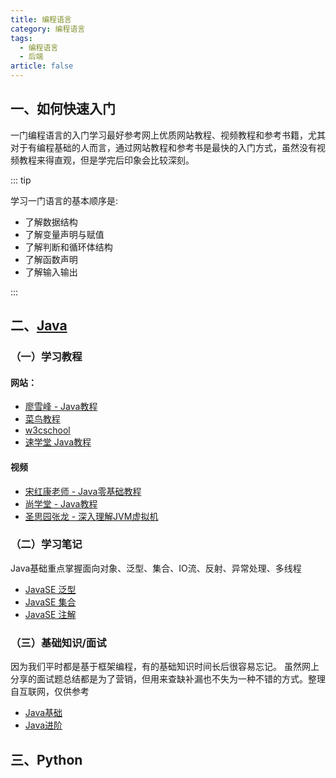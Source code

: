 ```yaml
---
title: 编程语言
category: 编程语言
tags:
  - 编程语言
  - 后端
article: false
---
```

## 一、如何快速入门

一门编程语言的入门学习最好参考网上优质网站教程、视频教程和参考书籍，尤其对于有编程基础的人而言，通过网站教程和参考书是最快的入门方式，虽然没有视频教程来得直观，但是学完后印象会比较深刻。

::: tip 

学习一门语言的基本顺序是:

- 了解数据结构
- 了解变量声明与赋值
- 了解判断和循环体结构
- 了解函数声明
- 了解输入输出

:::

## 二、[Java](java/)

### （一）学习教程

#### 网站：

- [廖雪峰 - Java教程](https://www.liaoxuefeng.com/wiki/1252599548343744) <MyBadge text="真大佬" /><MyBadge text="推荐" />
- [菜鸟教程](https://www.runoob.com/java/java-tutorial.html) <MyBadge text="内容比较新" />
- [w3cschool](https://www.w3cschool.cn/java/) <MyBadge text="内容最新" /> <MyBadge text="有手机APP" /> <MyBadge text="广告信息多" type="warn" />
- [速学堂 Java教程](https://www.sxt.cn/Java_jQuery_in_action/History_Direction.html)<MyBadge text="内容比较简洁" /> <MyBadge text="需结合视频学习" />

#### 视频

- [宋红康老师 - Java零基础教程](https://www.bilibili.com/video/BV1Kb411W75N)
- [尚学堂 - Java教程](https://www.bilibili.com/video/BV137411V7Y1?from=search&seid=12229606472951180090)
- [圣思园张龙 - 深入理解JVM虚拟机](https://www.bilibili.com/video/BV187411B7iv?from=search&seid=6206316045477009865)

### （二）学习笔记

Java基础重点掌握面向对象、泛型、集合、IO流、反射、异常处理、多线程
- [JavaSE 泛型](java/generics.md)
- [JavaSE 集合](java/collection.md)
- [JavaSE 注解](java/annotation.md)

### （三）基础知识/面试

因为我们平时都是基于框架编程，有的基础知识时间长后很容易忘记。 虽然网上分享的面试题总结都是为了营销，但用来查缺补漏也不失为一种不错的方式。整理自互联网，仅供参考

- [Java基础](java/solution/Java基础.md)
- [Java进阶](java/solution/Java进阶.md)



## 三、Python

